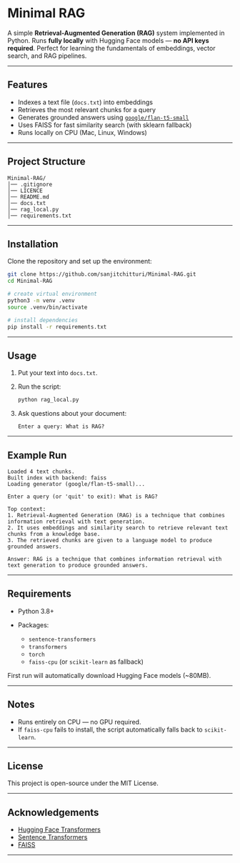# Minimal RAG

A simple **Retrieval-Augmented Generation (RAG)** system implemented in Python. Runs **fully locally** with Hugging Face models — **no API keys required**. Perfect for learning the fundamentals of embeddings, vector search, and RAG pipelines.  

---

## Features
- Indexes a text file (`docs.txt`) into embeddings  
- Retrieves the most relevant chunks for a query  
- Generates grounded answers using [`google/flan-t5-small`](https://huggingface.co/google/flan-t5-small)  
- Uses FAISS for fast similarity search (with sklearn fallback)  
- Runs locally on CPU (Mac, Linux, Windows)  

---

## Project Structure
```
Minimal-RAG/
│── .gitignore
│── LICENCE
│── README.md 
│── docs.txt
│── rag_local.py
│── requirements.txt
````

---

## Installation

Clone the repository and set up the environment:

```bash
git clone https://github.com/sanjitchitturi/Minimal-RAG.git
cd Minimal-RAG

# create virtual environment
python3 -m venv .venv
source .venv/bin/activate

# install dependencies
pip install -r requirements.txt
````
---

## Usage

1. Put your text into `docs.txt`.
2. Run the script:

   ```bash
   python rag_local.py
   ```
3. Ask questions about your document:

   ```
   Enter a query: What is RAG?
   ```
---

## Example Run

```
Loaded 4 text chunks.
Built index with backend: faiss
Loading generator (google/flan-t5-small)...

Enter a query (or 'quit' to exit): What is RAG?

Top context:
1. Retrieval-Augmented Generation (RAG) is a technique that combines information retrieval with text generation.
2. It uses embeddings and similarity search to retrieve relevant text chunks from a knowledge base.
3. The retrieved chunks are given to a language model to produce grounded answers.

Answer: RAG is a technique that combines information retrieval with text generation to produce grounded answers.
```
---

## Requirements

* Python 3.8+
* Packages:

  * `sentence-transformers`
  * `transformers`
  * `torch`
  * `faiss-cpu` (or `scikit-learn` as fallback)

First run will automatically download Hugging Face models (\~80MB).

---

## Notes

* Runs entirely on CPU — no GPU required.
* If `faiss-cpu` fails to install, the script automatically falls back to `scikit-learn`.

---

## License

This project is open-source under the MIT License.

---

## Acknowledgements

* [Hugging Face Transformers](https://huggingface.co/transformers/)
* [Sentence Transformers](https://www.sbert.net/)
* [FAISS](https://github.com/facebookresearch/faiss)

---
